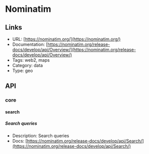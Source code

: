 # Nominatim

## Links

* URL: [https://nominatim.org/](https://nominatim.org/)
* Documentation: [https://nominatim.org/release-docs/develop/api/Overview/](https://nominatim.org/release-docs/develop/api/Overview/)
* Tags: web2, maps
* Category: data
* Type: geo

## API

### core

#### search

##### Search queries

* Description: Search queries
* Docs: [https://nominatim.org/release-docs/develop/api/Search/](https://nominatim.org/release-docs/develop/api/Search/)
